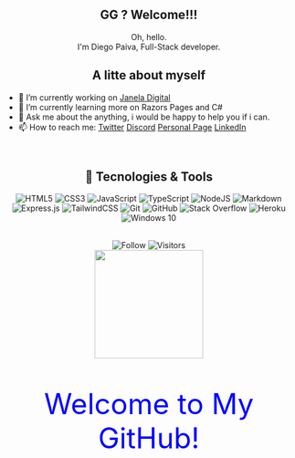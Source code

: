 <div align="center">
    <h2> GG ? Welcome!!!</h2>
    <p>
        Oh, hello.
        <br>
        I'm Diego Paiva, Full-Stack developer.
        <br>
    </p>
</div>

<div align="center">
    <h2> A litte about myself </h2>
</div>

- 🔭 I’m currently working on [Janela Digital](https://www.janeladigital.com/)
- 🌱 I’m currently learning more on Razors Pages and C#
- 💬 Ask me about the anything, i would be happy to help you if i can.
- 📫 How to reach me: [Twitter](https://twitter.com/_brpaiva) [Discord](https://discord.gg/MhHVrAps) [Personal Page](https://paivadiego.com.br) [LinkedIn](https://www.linkedin.com/in/d-paiva/)

<br >
<div align="center">
    <h2>📑 Tecnologies & Tools</h2>
    <p align="center">
        <img alt="HTML5" src="https://img.shields.io/badge/html5-%23E34F26.svg?style=for-the-badge&logo=html5&logoColor=white"/>
        <img alt="CSS3" src="https://img.shields.io/badge/css3-%231572B6.svg?style=for-the-badge&logo=css3&logoColor=white"/>
        <img alt="JavaScript" src="https://img.shields.io/badge/javascript-%23323330.svg?style=for-the-badge&logo=javascript&logoColor=%23F7DF1E"/>
        <img alt="TypeScript" src="https://img.shields.io/badge/typescript-%23007ACC.svg?style=for-the-badge&logo=typescript&logoColor=white"/>
        <img alt="NodeJS" src="https://img.shields.io/badge/node.js-%2343853D.svg?style=for-the-badge&logo=node-dot-js&logoColor=white"/>
        <img alt="Markdown" src="https://img.shields.io/badge/markdown-%23000000.svg?style=for-the-badge&logo=markdown&logoColor=white"/>
        <img alt="Express.js" src="https://img.shields.io/badge/express.js-%23404d59.svg?style=for-the-badge&logo=express&logoColor=%2361DAFB"/>
        <img alt="TailwindCSS" src="https://img.shields.io/badge/tailwindcss-%2338B2AC.svg?style=for-the-badge&logo=tailwind-css&logoColor=white"/>
        <img alt="Git" src="https://img.shields.io/badge/git-%23F05033.svg?style=for-the-badge&logo=git&logoColor=white"/>
        <img alt="GitHub" src="https://img.shields.io/badge/github-%23121011.svg?style=for-the-badge&logo=github&logoColor=white"/>
        <img alt="Stack Overflow" src="https://img.shields.io/badge/-Stackoverflow-FE7A16?style=for-the-badge&logo=stack-overflow&logoColor=white"/>
        <img alt="Heroku" src="https://img.shields.io/badge/heroku-%23430098.svg?style=for-the-badge&logo=heroku&logoColor=white"/>
        <img alt="Windows 10" src="https://img.shields.io/badge/Windows-0078D6?style=for-the-badge&logo=windows&logoColor=white" />
    </p>
</div>
<br>

<div align="center">
    <div>
        <img alt="Follow" src="https://img.shields.io/github/followers/beckerin?style=flat&amp;logo=github&amp;label=followers&amp;color=2D76BF">
        <img alt="Visitors" src="https://visitor-badge.glitch.me/badge?page_id=beckerin.visitor-badge">
    </div>
    <img height="190em" src="https://cr-ss-service.azurewebsites.net/api/ScreenShot?widget=summary&username=beckerin" alt="">
</div>


<div align="center">
    <p style="color: blue; font-size: 50px;">Welcome to My GitHub!  </p>
</div>

